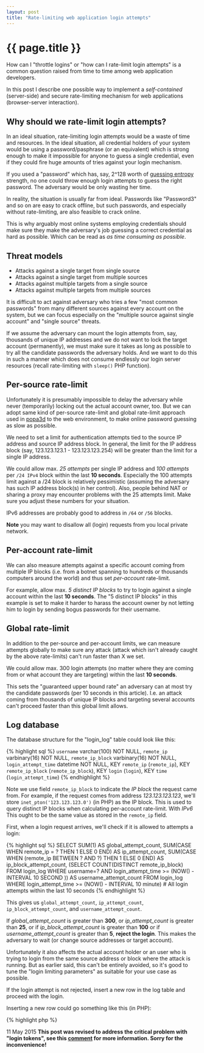 ```yaml
---
layout: post
title: "Rate-limiting web application login attempts"
---
```


{{ page.title }}
================

How can I "throttle logins" or "how can I rate-limit login attempts" is a common question raised from time to time among web application developers.

In this post I describe one possible way to implement a *self-contained* (server-side) and secure rate-limiting mechanism for web applications (browser-server interaction).

## Why should we rate-limit login attempts?

In an ideal situation, rate-limiting login attempts would be a waste of time and resources. In the ideal situation, all credential holders of your system would be using a password/pasphrase (or an equivalent) which is strong enough to make it impossible for anyone to guess a single credential, even if they could fire huge amounts of tries against your login mechanism.

If you used a "password" which has, say, 2^128 worth of [guessing entropy](http://www.lysator.liu.se/~jc/mthesis/4_Entropy.html#SECTION00430000000000000000) strength, no one could throw enough login attempts to guess the right password. The adversary would be only wasting her time.

In reality, the situation is usually far from ideal. Passwords like "Password3" and so on are easy to crack offline, but such passwords, and especially without rate-limiting, are also feasible to crack online.

This is why arguably most online systems employing credentials should make sure they make the adversary's job guessing a correct credential as hard as possible. Which can be read as *as time consuming as possible*.

## Threat models

* Attacks against a single target from single source
* Attacks against a single target from multiple sources
* Attacks against multiple targets from a single source
* Attacks against multiple targets from multiple sources

It is difficult to act against adversary who tries a few "most common passwords" from many different sources against every account on the system, but we can focus especially on the "multiple source against single account" and "single source" threats. 

If we assume the adversary can mount the login attempts from, say, thousands of unique IP addresses and we do not want to lock the target account (permanently), we must make sure it takes as long as possible to try all the candidate passwords the adversary holds. And we want to do this in such a manner which does not consume endlessly our login server resources (recall rate-limiting with `sleep()` PHP function).

## Per-source rate-limit

Unfortunately it is presumably impossible to delay the adversary while never (temporarily) locking out the actual account owner, too. But we can adopt same kind of per-source rate-limit and global rate-limit approach used in [popa3d](http://www.openwall.com/popa3d/) to the web environment, to make online password guessing as slow as possible.

We need to set a limit for authentication attempts tied to the source IP address and source IP address block. In general, the limit for the IP address block (say, 123.123.123.1 - 123.123.123.254) will be greater than the limit for a single IP address.
 
We could allow max. *25 attempts* per single IP address and *100 attempts* per `/24 IPv4` block within the last **10 seconds**. Especially the 100 attempts limit against a /24 block is relatively pessimistic (assuming the adversary has such IP address block(s) in her control). Also, people behind NAT or sharing a proxy may encounter problems with the 25 attempts limit. Make sure you adjust these numbers for your situation.

IPv6 addresses are probably good to address in `/64` or `/56` blocks.

**Note** you may want to disallow all (login) requests from you local private network.

## Per-account rate-limit

We can also measure attempts against a specific account coming from multiple IP blocks (i.e. from a botnet spanning to hundreds or thousands computers around the world) and thus set *per-account* rate-limit.
 
For example, allow max. *5 distinct IP blocks* to try to login against a single account within the last **10 seconds**. The "5 distinct IP blocks" in this example is set to make it harder to harass the account owner by not letting him to login by sending bogus passwords for their username.

## Global rate-limit

In addition to the per-source and per-account limits, we can measure attempts globally to make sure any attack (attack which isn't already caught by the above rate-limits) can't run faster than X we set.

We could allow max. 300 login attempts (no matter where they are coming from or what account they are targeting) within the last **10 seconds**.

This sets the "guaranteed upper bound rate" an adversary can at most try the candidate passwords (per 10 seconds in this article). I.e. an attack coming from thousands of unique IP blocks and targeting several accounts can't proceed faster than this global limit allows.

## Log database

The database structure for the "login_log" table could look like this:

{% highlight sql %}
`username` varchar(100) NOT NULL,
`remote_ip` varbinary(16) NOT NULL,
`remote_ip_block` varbinary(16) NOT NULL,
`login_attempt_time` datetime NOT NULL,
KEY `remote_ip` (`remote_ip`),
KEY `remote_ip_block` (`remote_ip_block`),
KEY `login` (`login`),
KEY `time` (`login_attempt_time`)
{% endhighlight %}

Note we use field `remote_ip_block` to indicate the *IP block* the request came from. For example, if the request comes from address *123.123.123.123*, we'll store `inet_pton('123.123.123.0')` (in PHP) as the IP block. This is used to query distinct IP blocks when calculating per-account rate-limit. With *IPv6* This ought to be the same value as stored in the `remote_ip` field.

First, when a login request arrives, we'll check if it is allowed to attempts a login:

{% highlight sql %}
SELECT
SUM(1) AS global_attempt_count,
SUM(CASE WHEN remote_ip = ? THEN 1 ELSE 0 END) AS ip_attempt_count,
SUM(CASE WHEN (remote_ip BETWEEN ? AND ?) THEN 1 ELSE 0 END) AS ip_block_attempt_count,
(SELECT COUNT(DISTINCT remote_ip_block) FROM login_log WHERE username=? AND login_attempt_time >= (NOW() - INTERVAL 10 SECOND )) AS username_attempt_count
FROM login_log
WHERE
login_attempt_time >= (NOW() - INTERVAL 10 minute) # All login attempts within the last 10 seconds
{% endhighlight %}

This gives us `global_attempt_count`, `ip_attempt_count`, `ip_block_attempt_count`, and `username_attempt_count`.

If *global_attempt_count* is greater than **300**, or *ip_attempt_count* is greater than **25**, or if *ip_block_attempt_count* is greater than **100** or if *username_attempt_count* is greater than **5**, **reject the login**. This makes the adversary to wait (or change source addresses or target account).

Unfortunately it also affects the actual account holder or an user who is trying to login from the same source address or block where the attack is running. But as earlier said, this can't be entirely avoided, so it's good to tune the "login limiting parameters" as suitable for your use case as possible.  

If the login attempt is not rejected, insert a new row in the log table and proceed with the login.
 
Inserting a new row could go something like this (in PHP):

{% highlight php %}
<?php
$username = $_POST['username'];
$remote_ip = inet_pton($_SERVER['REMOTE_ADDR']); // inet_pton can handle both IPv4 and IPv6 addresses, treat IPv6 addresses as /64 or /56 blocks.
$remote_ip_block = long2ip(ip2long($_SERVER['_REMOTE_ADDR']) & 0xFFFFFF00); // Something like this to turn the last octet of IPv4 address into a 0.
$query = "INSERT INTO login_log SET username=?, remote_ip=?, remote_ip_block=?, login_attempt_time=NOW()";
{% endhighlight %}

**In addition** to setting a "hard limit" for the current client, it is probably a good idea to add CAPTCHA and/or require 2-Factor Authentication after a certain threshold (server-side "hard limits" and client-side challenge-response tests are not mutually exclusive).

### About the relational database

Regarding the above database, it may be good to delete older records periodically to make sure the log database doesn't grow too big (and waste space and resources).

Also, if you consider in-memory databases, like [Redis](http://redis.io/), to hold the logging information, pay attention to the "persistence problem" where older records are erased and how to query IP ranges. (Although needing to hold the records for 10 seconds may not be a problem).

## How much does this help us?

The above rate-limiting methods sets upper bounds to different kind of attacks.

The most "basic attack" (coming from just one address) is limited to 25 attempts per 10 seconds.

Attacks coming from multiple hosts are limited to 100 attempts per 10 seconds when coming from a single /24 IPv4 block.

Attacks against a single username are limited to span at maximum to 5 different IP blocks per 10 seconds.

And finally, there is 300 attempts global limit (per 10 seconds).

## Closing words

The above described method is a self-contained (no external special hardware required) method which can be modified precisely for your situation to detect brute-force attempts, and act against these attacks. However, even aggressive login rate-limiting can not save poor passwords, so make sure no weak passwords enters in the system.

In the other side of the coin, the login related database handling will require resources. As for single login two database queries must be run (SELECT and INSERT). Although the INSERT only happens when the rate-limits are not reached.

After all, this involves once again traditional *security vs usability* trade-offs.

<div>
    <p><span class="label label-primary">11 May 2015</span> <strong><span class="text-danger">This post was revised to address the critical problem with "login tokens", see this <a href="http://timoh6.github.io/2015/05/07/Rate-limiting-web-application-login-attempts.html#comment-2013493916">comment</a> for more information. Sorry for the inconvenience!</span></strong></p>
</div>